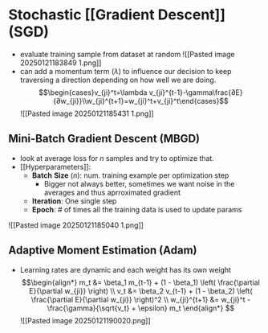 # Stochastic [[Gradient Descent]] (SGD)
 - evaluate training sample from dataset at random
![[Pasted image 20250121183849 1.png]]
- can add a momentum term ($\lambda$) to influence our decision to keep traversing a direction depending on how well we are doing.
$$\begin{cases}v_{ji}^t=\lambda v_{ji}^{t-1}-\gamma\frac{∂E}{∂w_{ji}}\\w_{ji}^{t+1}=w_{ji}^t+v_{ji}^t\end{cases}$$
![[Pasted image 20250121185431 1.png]]

## Mini-Batch Gradient Descent (MBGD)
- look at average loss for $n$ samples and try to optimize that.
- [[Hyperparameters]]: 
	- **Batch** **Size** ($n$): num. training example per optimization step
		- Bigger not always better, sometimes we want noise in the averages and thus aprroximated gradient
	- **Iteration**: One single step
	- **Epoch**: # of times all the training data is used to update params

![[Pasted image 20250121185040 1.png]]

## Adaptive Moment Estimation (Adam)
- Learning rates are dynamic and each weight has its own weight$$\begin{align*}
m_t &= \beta_1 m_{t-1} + (1 - \beta_1) \left( \frac{\partial E}{\partial w_{ji}} \right) \\
v_t &= \beta_2 v_{t-1} + (1 - \beta_2) \left( \frac{\partial E}{\partial w_{ji}} \right)^2 \\
w_{ji}^{t+1} &= w_{ji}^t - \frac{\gamma}{\sqrt{v_t} + \epsilon} m_t
\end{align*}
$$
![[Pasted image 20250121190020.png]]
